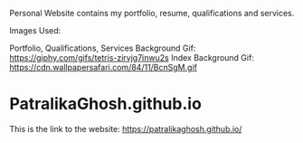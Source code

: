 Personal Website contains my portfolio, resume, qualifications and services.

Images Used:

Portfolio, Qualifications, Services Background Gif: https://giphy.com/gifs/tetris-zirvjg7inwu2s
Index Background Gif: https://cdn.wallpapersafari.com/84/11/BcnSgM.gif

# PatralikaGhosh.github.io
This is the link to the website: https://patralikaghosh.github.io/
